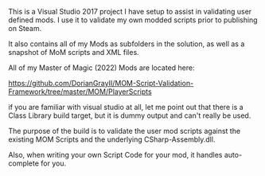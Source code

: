 This is a Visual Studio 2017 project I have setup to assist in validating user defined mods. I use it to validate my own modded scripts prior to publishing on Steam.

It also contains all of my Mods as subfolders in the solution, as well as a snapshot of MoM scripts and XML files.

All of my Master of Magic (2022) Mods are located here:

https://github.com/DorianGrayII/MOM-Script-Validation-Framework/tree/master/MOM/PlayerScripts

if you are familiar with visual studio at all, let me point out that there is a Class Library build target, but it is dummy output and can't really be used.

The purpose of the build is to validate the user mod scripts against the existing MOM Scripts and the underlying CSharp-Assembly.dll.

Also, when writing your own Script Code for your mod, it handles auto-complete for you.
